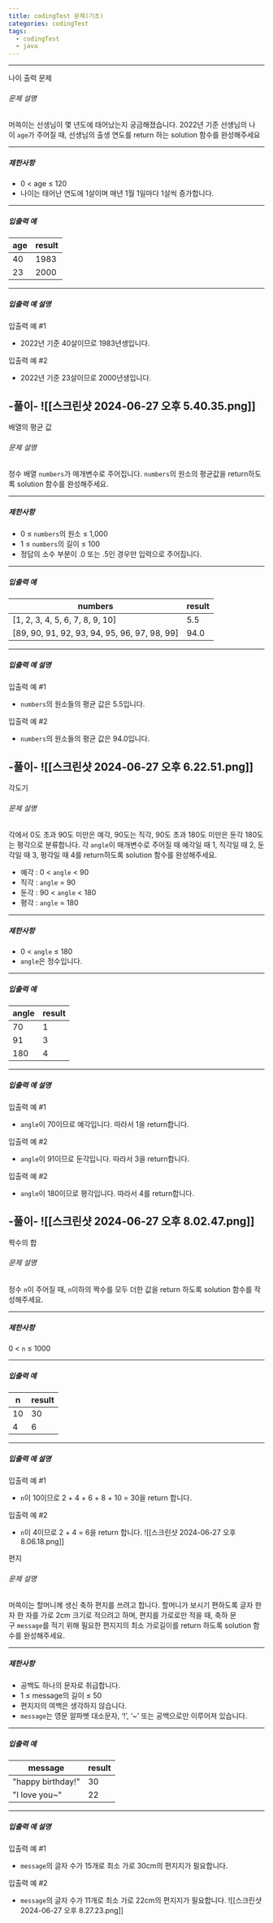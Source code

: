 ```yaml
---
title: codingTest 문제(기초)
categories: codingTest
tags:
  - codingTest
  - java
---
```

------------------------------------------
나이 출력 문제 

###### 문제 설명

머쓱이는 선생님이 몇 년도에 태어났는지 궁금해졌습니다. 2022년 기준 선생님의 나이 `age`가 주어질 때, 선생님의 출생 연도를 return 하는 solution 함수를 완성해주세요

---

##### 제한사항

- 0 < age ≤ 120
- 나이는 태어난 연도에 1살이며 매년 1월 1일마다 1살씩 증가합니다.

---

##### 입출력 예

|age|result|
|---|---|
|40|1983|
|23|2000|

---

##### 입출력 예 설명

입출력 예 #1

- 2022년 기준 40살이므로 1983년생입니다.

입출력 예 #2

- 2022년 기준 23살이므로 2000년생입니다.

-풀이-
![[스크린샷 2024-06-27 오후 5.40.35.png]]
------------------------------------------
배열의 평균 값

###### 문제 설명

정수 배열 `numbers`가 매개변수로 주어집니다. `numbers`의 원소의 평균값을 return하도록 solution 함수를 완성해주세요.

---

##### 제한사항

- 0 ≤ `numbers`의 원소 ≤ 1,000
- 1 ≤ `numbers`의 길이 ≤ 100
- 정답의 소수 부분이 .0 또는 .5인 경우만 입력으로 주어집니다.

---

##### 입출력 예

|numbers|result|
|---|---|
|[1, 2, 3, 4, 5, 6, 7, 8, 9, 10]|5.5|
|[89, 90, 91, 92, 93, 94, 95, 96, 97, 98, 99]|94.0|

---

##### 입출력 예 설명

입출력 예 #1

- `numbers`의 원소들의 평균 값은 5.5입니다.

입출력 예 #2

- `numbers`의 원소들의 평균 값은 94.0입니다.

-풀이-
![[스크린샷 2024-06-27 오후 6.22.51.png]]
------------------------------------------
각도기

###### 문제 설명

각에서 0도 초과 90도 미만은 예각, 90도는 직각, 90도 초과 180도 미만은 둔각 180도는 평각으로 분류합니다. 각 `angle`이 매개변수로 주어질 때 예각일 때 1, 직각일 때 2, 둔각일 때 3, 평각일 때 4를 return하도록 solution 함수를 완성해주세요.

- 예각 : 0 < `angle` < 90
- 직각 : `angle` = 90
- 둔각 : 90 < `angle` < 180
- 평각 : `angle` = 180

---

##### 제한사항

- 0 < `angle` ≤ 180
- `angle`은 정수입니다.

---

##### 입출력 예

|angle|result|
|---|---|
|70|1|
|91|3|
|180|4|

---

##### 입출력 예 설명

입출력 예 #1

- `angle`이 70이므로 예각입니다. 따라서 1을 return합니다.

입출력 예 #2

- `angle`이 91이므로 둔각입니다. 따라서 3을 return합니다.

입출력 예 #2

- `angle`이 180이므로 평각입니다. 따라서 4를 return합니다.

-풀이-
![[스크린샷 2024-06-27 오후 8.02.47.png]]
------------------------------------------

짝수의 합

###### 문제 설명

정수 `n`이 주어질 때, `n`이하의 짝수를 모두 더한 값을 return 하도록 solution 함수를 작성해주세요.

---

##### 제한사항

0 < `n` ≤ 1000

---

##### 입출력 예

|n|result|
|---|---|
|10|30|
|4|6|

---

##### 입출력 예 설명

입출력 예 #1

- `n`이 10이므로 2 + 4 + 6 + 8 + 10 = 30을 return 합니다.

입출력 예 #2

- `n`이 4이므로 2 + 4 = 6을 return 합니다.
![[스크린샷 2024-06-27 오후 8.06.18.png]]


편지

###### 문제 설명

머쓱이는 할머니께 생신 축하 편지를 쓰려고 합니다. 할머니가 보시기 편하도록 글자 한 자 한 자를 가로 2cm 크기로 적으려고 하며, 편지를 가로로만 적을 때, 축하 문구 `message`를 적기 위해 필요한 편지지의 최소 가로길이를 return 하도록 solution 함수를 완성해주세요.

---

##### 제한사항

- 공백도 하나의 문자로 취급합니다.
- 1 ≤ message의 길이 ≤ 50
- 편지지의 여백은 생각하지 않습니다.
- `message`는 영문 알파벳 대소문자, ‘!’, ‘~’ 또는 공백으로만 이루어져 있습니다.

---

##### 입출력 예

|message|result|
|---|---|
|"happy birthday!"|30|
|"I love you~"|22|

---

##### 입출력 예 설명

입출력 예 #1

- `message`의 글자 수가 15개로 최소 가로 30cm의 편지지가 필요합니다.

입출력 예 #2

- `message`의 글자 수가 11개로 최소 가로 22cm의 편지지가 필요합니다.
![[스크린샷 2024-06-27 오후 8.27.23.png]]